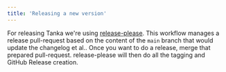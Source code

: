 ```yaml
---
title: 'Releasing a new version'
---
```


For releasing Tanka we're using [release-please][].
This workflow manages a release pull-request based on the content of the `main` branch that would update the changelog et al..
Once you want to do a release, merge that prepared pull-request.
release-please will then do all the tagging and GitHub Release creation.

[release-please]: https://github.com/googleapis/release-please-action
